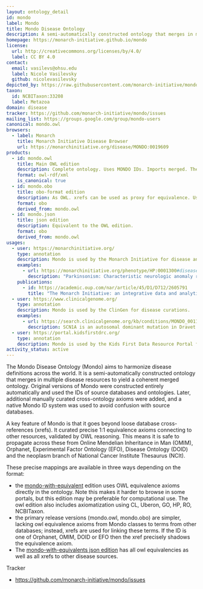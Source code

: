 ```yaml
---
layout: ontology_detail
id: mondo
label: Mondo
title: Mondo Disease Ontology
description: A semi-automatically constructed ontology that merges in multiple disease resources to yield a coherent merged ontology.
homepage: https://monarch-initiative.github.io/mondo
license:
  url: http://creativecommons.org/licenses/by/4.0/
  label: CC BY 4.0
contact:
  email: vasilevs@ohsu.edu
  label: Nicole Vasilevsky
  github: nicolevasilevsky
depicted_by: https://raw.githubusercontent.com/monarch-initiative/mondo/master/docs/images/mondo_logo_black-stacked-small.png
taxon:
  id: NCBITaxon:33208
  label: Metazoa
domain: disease
tracker: https://github.com/monarch-initiative/mondo/issues
mailing_list: https://groups.google.com/group/mondo-users
canonical: mondo.owl
browsers:
  - label: Monarch
    title: Monarch Initiative Disease Browser
    url: https://monarchinitiative.org/disease/MONDO:0019609
products:
  - id: mondo.owl
    title: Main OWL edition
    description: Complete ontology. Uses MONDO IDs. Imports merged. The original mondo.owl without merged imports and with equivalence axioms can now be obtained from the release pages and is called mondo-with-equivalents.
    format: owl-rdf/xml
    is_canonical: true
  - id: mondo.obo
    title: obo-format edition
    description: As OWL. xrefs can be used as proxy for equivalence. Uses Mondo IDs.
    format: obo
    derived_from: mondo.owl
  - id: mondo.json
    title: json edition
    description: Equivalent to the OWL edition.
    format: obo
    derived_from: mondo.owl
usages:
  - user: https://monarchinitiative.org/
    type: annotation
    description: Mondo is used by the Monarch Initiative for disease annotations.
    examples:
      - url: https://monarchinitiative.org/phenotype/HP:0001300#disease
        description: "Parkinsonism: Characteristic neurologic anomaly resulting form degeneration of dopamine-generating cells in the substantia nigra, a region of the midbrain, characterized clinically by shaking, rigidity, slowness of movement and difficulty with walking and gait."
    publications:
      - id: https://academic.oup.com/nar/article/45/D1/D712/2605791
        title: "The Monarch Initiative: an integrative data and analytic platform connecting phenotypes to genotypes across species "
  - user: https://www.clinicalgenome.org/
    type: annotation
    description: Mondo is used by the ClinGen for disease curations.
    examples:
      - url: https://search.clinicalgenome.org/kb/conditions/MONDO_0011794
        description: SCN1A is an autosomal dominant mutation in Dravet syndrome.
  - user: https://portal.kidsfirstdrc.org/
    type: annotation
    description: Mondo is used by the Kids First Data Resource Portal for disease annotations. Note, a login is needed to access the portal and view the Mondo-curated data.
activity_status: active
---
```


The Mondo Disease Ontology (Mondo) aims to harmonize disease definitions across the world. It is a semi-automatically constructed ontology that merges in multiple disease resources to yield a coherent merged ontology. Original versions of Mondo were constructed entirely automatically and used the IDs of source databases and ontologies. Later, additional manually curated cross-ontology axioms were added, and a native Mondo ID system was used to avoid confusion with source databases.

A key feature of Mondo is that it goes beyond loose database cross-references (xrefs). It curated precise 1:1 equivalence axioms connecting to other resources, validated by OWL reasoning. This means it is safe to propagate across these from Online Mendelian Inheritance in Man (OMIM), Orphanet, Experimental Factor Ontology (EFO), Disease Ontology (DOID) and the neoplasm branch of National Cancer Institute Thesaurus (NCIt).

These precise mappings are available in three ways depending on the format:

 - the [mondo-with-equivalent](http://purl.obolibrary.org/obo/mondo/mondo-with-equivalents.owl) edition uses OWL equivalence axioms directly in the ontology. Note this makes it harder to browse in some portals, but this edition may be preferable for computational use. The owl edition also includes axiomatization using CL, Uberon, GO, HP, RO, NCBITaxon.
 - the primary release versions (mondo.owl, mondo.obo) are simpler, lacking owl equivalence axioms from Mondo classes to terms from other databases; instead, xrefs are used for linking these terms. If the ID is one of Orphanet, OMIM, DOID or EFO then the xref precisely shadows the equivalence axiom.
- The [mondo-with-equivalents json edition](http://purl.obolibrary.org/obo/mondo/mondo-with-equivalents.json) has all owl equivalencies as well as all xrefs to other disease sources.

Tracker

 - https://github.com/monarch-initiative/mondo/issues

